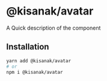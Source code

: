 # @kisanak/avatar

A Quick description of the component

## Installation

```sh
yarn add @kisanak/avatar
# or
npm i @kisanak/avatar
```

